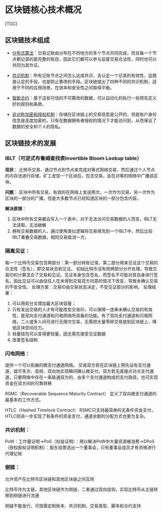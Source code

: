 # 区块链核心技术概况

[TOC]

## 区块链技术组成

- [分布式算法](组网拓扑/分布式算法简要介绍.md)：交易记账由分布在不同地方的多个节点共同完成，而且每一个节点都记录的是完整的账目，因此它们都可以参与监督交易合法性，同时也可以共同为其作证。

- [共识机制](共识算法/区块链共识机制简要介绍.md)：所有记账节点之间怎么达成共识，去认定一个记录的有效性，这既是认定的手段，也是防止篡改的手段。区块链提出了四种不同的共识机制，适用于不同的应用场景，在效率和安全性之间取得平衡。

- [智能合约](智能合约/智能合约简要介绍.md)：基于这些可信的不可篡改的数据，可以自动化的执行一些预先定义好的规则和条款。

- [非对称加密和授权机制](加密技术/加密技术简要介绍.md)：存储在区块链上的交易信息是公开的，但是账户身份信息是高度加密的，只有在数据拥有者授权的情况下才能访问到，从而保证了数据的安全和个人的隐私。

## 区块链技术的发展

### IBLT（可逆式布鲁姆查找表Invertible Bloom Lookup table）

**现状**：
比特币交易，通过节点到节点来完成对等式网络交易，然后通过个人节点的内存池进行存储，矿工发现一个区块后，包含交易，会在对等的网络中广播该区块。

**问题**：
区块中所有交易，有效的在网络上发送两次，一次作为交易，另一次作为区块的一部分的广播，但是大多数节点已经知道区块的一部分包含内容。

**解决原理**：
1) 区块中所有交易都会写入一个表中，对于无法访问交易数据的人而言，IBLT无法读取，无法破解
2) 拥有交易数据的人，通过使用类似逻辑将交易填充到一个IBLT中，然后比较IBLT重叠交易数据，相同交易抵消一方。

### 隔离见证：

每一个比特币交易包含两部分：第一部分转账记录，第二部分用来见证这个交易的合法性（签名），即交易状态和见证。
初始比特币没有把两部分分开处理，导致交易ID的计算混合了交易和见证。见证本身包含签名，而签名不可能对其自身进行签名，因此见证可以由信任人在未得到交易双方同意的情况下改变，导致未确认交易的不安全性。
处理方案：交易ID由交易状态决定，不受见证部分的影响。
处理结果：

1. 可以用软分叉增加最大区块容量；
2. 只有发出交易的人才有可能改变交易ID，可以保障一连串未确认交易的有效性，是双向支付通道和闪电网络所具备的功能。有了双向支付通道和闪电网络，二人或多人间可进行无限次交易，无需把大量零碎交易放到区块链上，降低区块空间压力。
3. 轻量钱包可以变得更轻量，因无需在接受见证数据
4. 改善签名结构

### 闪电网络：

提供一个可以拓展的微支付通道网络。
交易双方若在区块链上预先设有支付通道，就可多次、高频、双向地实现瞬间确认微支付。双方若无直接点对点支付通道，只要网络中存在一条联通双方的、由多个支付通道构成的支付路径，也可实现资金在双方间的可靠转移

RSMC（Recoverable Sequence Maturity Contract）
定义了双向微支付通道的最基本的工作方式。

HTLC（Hashed Timelock Contract）
RSMC只支持最简单的无条件资金支付，HTLC则进一步实现了有条件的资金支付，通道余额的分配方式也更为复杂。

### 共识机制：

PoW：工作量证明->PoS（权益证明）：用以解决PoW中大量资源被浪费->DPoS（授权股权证明机制）：股东投票选出一个董事会，只有董事会成员才有资格进行代理记账

### 侧链：

允许资产在比特币区块链和其他区块链之间互转

比特币作为主链，其他区块链作为侧链，二者通过双向挂钩，实现比特币从主链转移到侧链进行流通

侧链不能发行，可按需定制账本、共识机制、交易类型、脚本和合约支持
